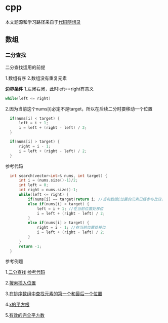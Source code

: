 # cpp

本文题源和学习路径来自于[代码随想录](https://programmercarl.com/)

## 数组
### 二分查找

二分查找运用的前提

  1.数组有序
  2.数组没有重复元素

**边界条件**
  1.左闭右闭，此时left==right有意义
  ```cpp
  while(left <= right)
  ```
  2.因为当前这个nums[i]必定不是target，所以在后续二分时要移动一个位置
  >     
  ```cpp
    if(nums[i] < target) {
        left = i + 1;
        i = left + (right - left) / 2;
    }
  ```
  >     
  ```cpp
    if(nums[i] > target) {
        right = i - 1; 
        i = left + (right - left) / 2;
    }
  ```

参考代码
  >
  ```cpp
    int search(vector<int>& nums, int target) {
        int i = (nums.size()-1)/2;
        int left = 0;
        int right = nums.size()-1;
        while(left <= right) { 
            if(nums[i] == target)return i; //当前数组i位置的元素已经参与比较，所以后续二分需要移位(+1/-1)
            else if(nums[i] < target) {
                left = i + 1; //在当前位置处移位
                i = left + (right - left) / 2;
            }
            else if(nums[i] > target) {
                right = i - 1; //在当前位置处移位
                i = left + (right - left) / 2;
            }
        }
        return -1;
    }
  ```

参考例题

1.[二分查找](https://leetcode.cn/problems/binary-search/)
[参考代码](https://github.com/huawg2000/cpp/blob/leetcode/src/704%E4%BA%8C%E5%88%86%E6%9F%A5%E6%89%BE.cpp)

2.[搜索插入位置](https://leetcode.cn/problems/search-insert-position/)

3.[在排序数组中查找元素的第一个和最后一个位置](https://leetcode.cn/problems/find-first-and-last-position-of-element-in-sorted-array/)

4.[x的平方根](https://leetcode.cn/problems/sqrtx/)

5.[有效的完全平方数](https://leetcode.cn/problems/valid-perfect-square/)